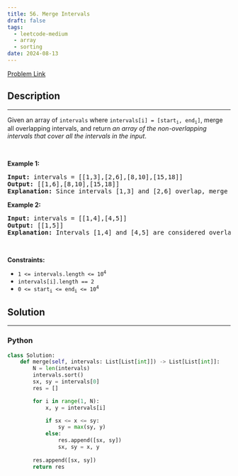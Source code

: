 ```yaml
---
title: 56. Merge Intervals
draft: false
tags: 
  - leetcode-medium
  - array
  - sorting
date: 2024-08-13
---
```


[Problem Link](https://leetcode.com/problems/merge-intervals/)

## Description

---
<p>Given an array&nbsp;of <code>intervals</code>&nbsp;where <code>intervals[i] = [start<sub>i</sub>, end<sub>i</sub>]</code>, merge all overlapping intervals, and return <em>an array of the non-overlapping intervals that cover all the intervals in the input</em>.</p>

<p>&nbsp;</p>
<p><strong class="example">Example 1:</strong></p>

<pre>
<strong>Input:</strong> intervals = [[1,3],[2,6],[8,10],[15,18]]
<strong>Output:</strong> [[1,6],[8,10],[15,18]]
<strong>Explanation:</strong> Since intervals [1,3] and [2,6] overlap, merge them into [1,6].
</pre>

<p><strong class="example">Example 2:</strong></p>

<pre>
<strong>Input:</strong> intervals = [[1,4],[4,5]]
<strong>Output:</strong> [[1,5]]
<strong>Explanation:</strong> Intervals [1,4] and [4,5] are considered overlapping.
</pre>

<p>&nbsp;</p>
<p><strong>Constraints:</strong></p>

<ul>
	<li><code>1 &lt;= intervals.length &lt;= 10<sup>4</sup></code></li>
	<li><code>intervals[i].length == 2</code></li>
	<li><code>0 &lt;= start<sub>i</sub> &lt;= end<sub>i</sub> &lt;= 10<sup>4</sup></code></li>
</ul>


## Solution

---
### Python
``` py title='merge-intervals'
class Solution:
    def merge(self, intervals: List[List[int]]) -> List[List[int]]:
        N = len(intervals)
        intervals.sort()
        sx, sy = intervals[0]
        res = []

        for i in range(1, N):
            x, y = intervals[i]

            if sx <= x <= sy:
                sy = max(sy, y)
            else:
                res.append([sx, sy])
                sx, sy = x, y
        
        res.append([sx, sy])
        return res
```

